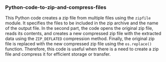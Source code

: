 ### Python-code-to-zip-and-compress-files

This Python code creates a zip file from multiple files using the `zipfile` module. It specifies the files to be included in the zip archive and the name of the output file. In the second part, the code opens the original zip file, reads its contents, and creates a new compressed zip file with the extracted data using the `ZIP_DEFLATED` compression method.
Finally, the original zip file is replaced with the new compressed zip file using the `os.replace()` function. Therefore, this code is useful when there is a need to create a zip file and compress it for efficient storage or transfer.

